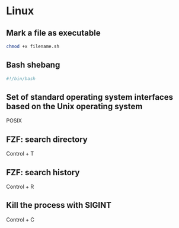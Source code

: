 # Linux

## Mark a file as executable

```bash
chmod +x filename.sh
```

## Bash shebang

```bash
#!/bin/bash
```

## Set of standard operating system interfaces based on the Unix operating system

POSIX

## FZF: search directory

Control + T

## FZF: search history

Control + R

## Kill the process with SIGINT

Control + C
